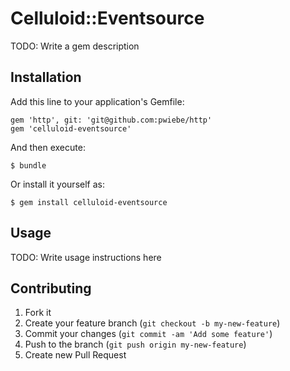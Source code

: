 # Celluloid::Eventsource

TODO: Write a gem description

## Installation

Add this line to your application's Gemfile:

    gem 'http', git: 'git@github.com:pwiebe/http'
    gem 'celluloid-eventsource'

And then execute:

    $ bundle

Or install it yourself as:

    $ gem install celluloid-eventsource

## Usage

TODO: Write usage instructions here

## Contributing

1. Fork it
2. Create your feature branch (`git checkout -b my-new-feature`)
3. Commit your changes (`git commit -am 'Add some feature'`)
4. Push to the branch (`git push origin my-new-feature`)
5. Create new Pull Request
